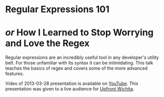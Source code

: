 Regular Expressions 101
=======================
_or_
How I Learned to Stop Worrying and Love the Regex
=================================================

Regular expressions are an incredibly useful tool in any developer's utility belt. For those unfamiliar with its syntax it can be intimidating. This talk teaches the basics of regex and covers some of the more advanced features.

Video of 2013-03-28 presentation is available on [YouTube]( http://youtu.be/4LnyHF8dnIk ).
This presentation was given to a live audience for [Upfront Wichita](http://www.meetup.com/upfrontwichita/).
